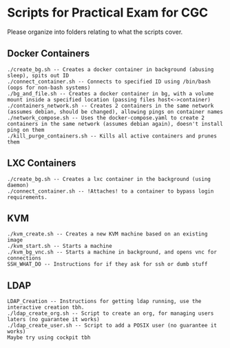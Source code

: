 # Scripts for Practical Exam for CGC

Please organize into folders relating to what the scripts cover.

## Docker Containers
    ./create_bg.sh -- Creates a docker container in background (abusing sleep), spits out ID
    ./connect_container.sh -- Connects to specified ID using /bin/bash (oops for non-bash systems)
    ./bg_and_file.sh -- Creates a docker container in bg, with a volume mount inside a specified location (passing files host<->container)
    ./containers_network.sh -- Creates 2 containers in the same network (assumes debian, should be changed), allowing pings on container names
    ./network_compose.sh -- Uses the docker-compose.yaml to create 2 containers in the same network (assumes debian again), doesn't install ping on them
    ./kill_purge_containers.sh -- Kills all active containers and prunes them

## LXC Containers
    ./create_bg.sh -- Creates a lxc container in the background (using daemon)
    ./connect_container.sh -- !Attaches! to a container to bypass login requirements.

## KVM
    ./kvm_create.sh -- Creates a new KVM machine based on an existing image
    ./kvm_start.sh -- Starts a machine
    ./kvm_bg_vnc.sh -- Starts a machine in background, and opens vnc for connections
    SSH_WHAT_DO -- Instructions for if they ask for ssh or dumb stuff

## LDAP
    LDAP_Creation -- Instructions for getting ldap running, use the interactive creation tbh.
    ./ldap_create_org.sh -- Script to create an org, for managing users laters (no guarantee it works)
    ./ldap_create_user.sh -- Script to add a POSIX user (no guarantee it works)
    Maybe try using cockpit tbh